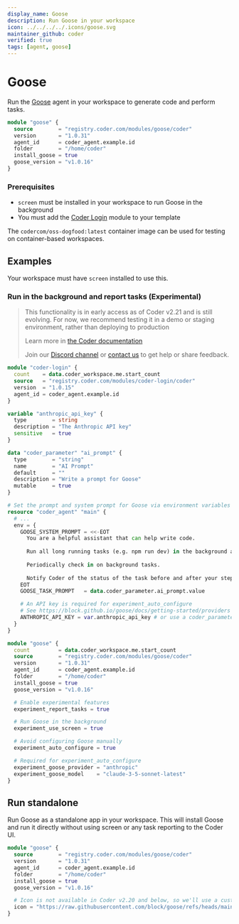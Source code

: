 ```yaml
---
display_name: Goose
description: Run Goose in your workspace
icon: ../../../../.icons/goose.svg
maintainer_github: coder
verified: true
tags: [agent, goose]
---
```


# Goose

Run the [Goose](https://block.github.io/goose/) agent in your workspace to generate code and perform tasks.

```tf
module "goose" {
  source        = "registry.coder.com/modules/goose/coder"
  version       = "1.0.31"
  agent_id      = coder_agent.example.id
  folder        = "/home/coder"
  install_goose = true
  goose_version = "v1.0.16"
}
```

### Prerequisites

- `screen` must be installed in your workspace to run Goose in the background
- You must add the [Coder Login](https://registry.coder.com/modules/coder-login) module to your template

The `codercom/oss-dogfood:latest` container image can be used for testing on container-based workspaces.

## Examples

Your workspace must have `screen` installed to use this.

### Run in the background and report tasks (Experimental)

> This functionality is in early access as of Coder v2.21 and is still evolving.
> For now, we recommend testing it in a demo or staging environment,
> rather than deploying to production
>
> Learn more in [the Coder documentation](https://coder.com/docs/tutorials/ai-agents)
>
> Join our [Discord channel](https://discord.gg/coder) or
> [contact us](https://coder.com/contact) to get help or share feedback.

```tf
module "coder-login" {
  count    = data.coder_workspace.me.start_count
  source   = "registry.coder.com/modules/coder-login/coder"
  version  = "1.0.15"
  agent_id = coder_agent.example.id
}

variable "anthropic_api_key" {
  type        = string
  description = "The Anthropic API key"
  sensitive   = true
}

data "coder_parameter" "ai_prompt" {
  type        = "string"
  name        = "AI Prompt"
  default     = ""
  description = "Write a prompt for Goose"
  mutable     = true
}

# Set the prompt and system prompt for Goose via environment variables
resource "coder_agent" "main" {
  # ...
  env = {
    GOOSE_SYSTEM_PROMPT = <<-EOT
      You are a helpful assistant that can help write code.
      
      Run all long running tasks (e.g. npm run dev) in the background and not in the foreground.
      
      Periodically check in on background tasks.
      
      Notify Coder of the status of the task before and after your steps.
    EOT
    GOOSE_TASK_PROMPT   = data.coder_parameter.ai_prompt.value

    # An API key is required for experiment_auto_configure
    # See https://block.github.io/goose/docs/getting-started/providers
    ANTHROPIC_API_KEY = var.anthropic_api_key # or use a coder_parameter
  }
}

module "goose" {
  count         = data.coder_workspace.me.start_count
  source        = "registry.coder.com/modules/goose/coder"
  version       = "1.0.31"
  agent_id      = coder_agent.example.id
  folder        = "/home/coder"
  install_goose = true
  goose_version = "v1.0.16"

  # Enable experimental features
  experiment_report_tasks = true

  # Run Goose in the background
  experiment_use_screen = true

  # Avoid configuring Goose manually
  experiment_auto_configure = true

  # Required for experiment_auto_configure
  experiment_goose_provider = "anthropic"
  experiment_goose_model    = "claude-3-5-sonnet-latest"
}
```

## Run standalone

Run Goose as a standalone app in your workspace. This will install Goose and run it directly without using screen or any task reporting to the Coder UI.

```tf
module "goose" {
  source        = "registry.coder.com/modules/goose/coder"
  version       = "1.0.31"
  agent_id      = coder_agent.example.id
  folder        = "/home/coder"
  install_goose = true
  goose_version = "v1.0.16"

  # Icon is not available in Coder v2.20 and below, so we'll use a custom icon URL
  icon = "https://raw.githubusercontent.com/block/goose/refs/heads/main/ui/desktop/src/images/icon.svg"
}
```
